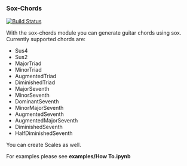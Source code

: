 ### Sox-Chords  
[![Build Status](https://travis-ci.org/baudcode/sox-chords.svg?branch=master)](https://travis-ci.org/baudcode/sox-chords)

With the sox-chords module you can generate guitar chords using sox.
Currently supported chords are:

- Sus4
- Sus2
- MajorTriad
- MinorTriad
- AugmentedTriad
- DiminishedTriad
- MajorSeventh
- MinorSeventh
- DominantSeventh
- MinorMajorSeventh
- AugmentedSeventh
- AugmentedMajorSeventh
- DiminishedSeventh
- HalfDiminishedSeventh


You can create Scales as well.

For examples please see **examples/How To.ipynb**